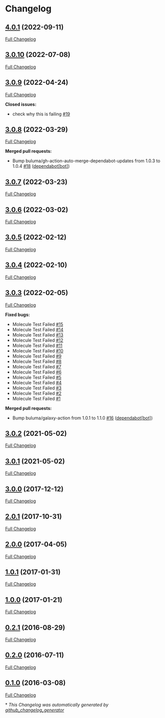 # Changelog

## [4.0.1](https://github.com/buluma/ansible-role-certbot/tree/4.0.1) (2022-09-11)

[Full Changelog](https://github.com/buluma/ansible-role-certbot/compare/3.0.10...4.0.1)

## [3.0.10](https://github.com/buluma/ansible-role-certbot/tree/3.0.10) (2022-07-08)

[Full Changelog](https://github.com/buluma/ansible-role-certbot/compare/3.0.9...3.0.10)

## [3.0.9](https://github.com/buluma/ansible-role-certbot/tree/3.0.9) (2022-04-24)

[Full Changelog](https://github.com/buluma/ansible-role-certbot/compare/3.0.8...3.0.9)

**Closed issues:**

- check why this is failing [\#19](https://github.com/buluma/ansible-role-certbot/issues/19)

## [3.0.8](https://github.com/buluma/ansible-role-certbot/tree/3.0.8) (2022-03-29)

[Full Changelog](https://github.com/buluma/ansible-role-certbot/compare/3.0.7...3.0.8)

**Merged pull requests:**

- Bump buluma/gh-action-auto-merge-dependabot-updates from 1.0.3 to 1.0.4 [\#18](https://github.com/buluma/ansible-role-certbot/pull/18) ([dependabot[bot]](https://github.com/apps/dependabot))

## [3.0.7](https://github.com/buluma/ansible-role-certbot/tree/3.0.7) (2022-03-23)

[Full Changelog](https://github.com/buluma/ansible-role-certbot/compare/3.0.6...3.0.7)

## [3.0.6](https://github.com/buluma/ansible-role-certbot/tree/3.0.6) (2022-03-02)

[Full Changelog](https://github.com/buluma/ansible-role-certbot/compare/3.0.5...3.0.6)

## [3.0.5](https://github.com/buluma/ansible-role-certbot/tree/3.0.5) (2022-02-12)

[Full Changelog](https://github.com/buluma/ansible-role-certbot/compare/3.0.4...3.0.5)

## [3.0.4](https://github.com/buluma/ansible-role-certbot/tree/3.0.4) (2022-02-10)

[Full Changelog](https://github.com/buluma/ansible-role-certbot/compare/3.0.3...3.0.4)

## [3.0.3](https://github.com/buluma/ansible-role-certbot/tree/3.0.3) (2022-02-05)

[Full Changelog](https://github.com/buluma/ansible-role-certbot/compare/3.0.2...3.0.3)

**Fixed bugs:**

- Molecule Test Failed [\#15](https://github.com/buluma/ansible-role-certbot/issues/15)
- Molecule Test Failed [\#14](https://github.com/buluma/ansible-role-certbot/issues/14)
- Molecule Test Failed [\#13](https://github.com/buluma/ansible-role-certbot/issues/13)
- Molecule Test Failed [\#12](https://github.com/buluma/ansible-role-certbot/issues/12)
- Molecule Test Failed [\#11](https://github.com/buluma/ansible-role-certbot/issues/11)
- Molecule Test Failed [\#10](https://github.com/buluma/ansible-role-certbot/issues/10)
- Molecule Test Failed [\#9](https://github.com/buluma/ansible-role-certbot/issues/9)
- Molecule Test Failed [\#8](https://github.com/buluma/ansible-role-certbot/issues/8)
- Molecule Test Failed [\#7](https://github.com/buluma/ansible-role-certbot/issues/7)
- Molecule Test Failed [\#6](https://github.com/buluma/ansible-role-certbot/issues/6)
- Molecule Test Failed [\#5](https://github.com/buluma/ansible-role-certbot/issues/5)
- Molecule Test Failed [\#4](https://github.com/buluma/ansible-role-certbot/issues/4)
- Molecule Test Failed [\#3](https://github.com/buluma/ansible-role-certbot/issues/3)
- Molecule Test Failed [\#2](https://github.com/buluma/ansible-role-certbot/issues/2)
- Molecule Test Failed [\#1](https://github.com/buluma/ansible-role-certbot/issues/1)

**Merged pull requests:**

- Bump buluma/galaxy-action from 1.0.1 to 1.1.0 [\#16](https://github.com/buluma/ansible-role-certbot/pull/16) ([dependabot[bot]](https://github.com/apps/dependabot))

## [3.0.2](https://github.com/buluma/ansible-role-certbot/tree/3.0.2) (2021-05-02)

[Full Changelog](https://github.com/buluma/ansible-role-certbot/compare/3.0.1...3.0.2)

## [3.0.1](https://github.com/buluma/ansible-role-certbot/tree/3.0.1) (2021-05-02)

[Full Changelog](https://github.com/buluma/ansible-role-certbot/compare/3.0.0...3.0.1)

## [3.0.0](https://github.com/buluma/ansible-role-certbot/tree/3.0.0) (2017-12-12)

[Full Changelog](https://github.com/buluma/ansible-role-certbot/compare/2.0.1...3.0.0)

## [2.0.1](https://github.com/buluma/ansible-role-certbot/tree/2.0.1) (2017-10-31)

[Full Changelog](https://github.com/buluma/ansible-role-certbot/compare/2.0.0...2.0.1)

## [2.0.0](https://github.com/buluma/ansible-role-certbot/tree/2.0.0) (2017-04-05)

[Full Changelog](https://github.com/buluma/ansible-role-certbot/compare/1.0.1...2.0.0)

## [1.0.1](https://github.com/buluma/ansible-role-certbot/tree/1.0.1) (2017-01-31)

[Full Changelog](https://github.com/buluma/ansible-role-certbot/compare/1.0.0...1.0.1)

## [1.0.0](https://github.com/buluma/ansible-role-certbot/tree/1.0.0) (2017-01-21)

[Full Changelog](https://github.com/buluma/ansible-role-certbot/compare/0.2.1...1.0.0)

## [0.2.1](https://github.com/buluma/ansible-role-certbot/tree/0.2.1) (2016-08-29)

[Full Changelog](https://github.com/buluma/ansible-role-certbot/compare/0.2.0...0.2.1)

## [0.2.0](https://github.com/buluma/ansible-role-certbot/tree/0.2.0) (2016-07-11)

[Full Changelog](https://github.com/buluma/ansible-role-certbot/compare/0.1.0...0.2.0)

## [0.1.0](https://github.com/buluma/ansible-role-certbot/tree/0.1.0) (2016-03-08)

[Full Changelog](https://github.com/buluma/ansible-role-certbot/compare/8b6c745801e9422c3a8d2046ceb88156573354c4...0.1.0)



\* *This Changelog was automatically generated by [github_changelog_generator](https://github.com/github-changelog-generator/github-changelog-generator)*
